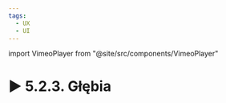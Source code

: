 ```yaml
---
tags:
  - UX
  - UI
---
```


import VimeoPlayer from "@site/src/components/VimeoPlayer"

# ▶️ 5.2.3. Głębia

<VimeoPlayer videoId="643182733" />
